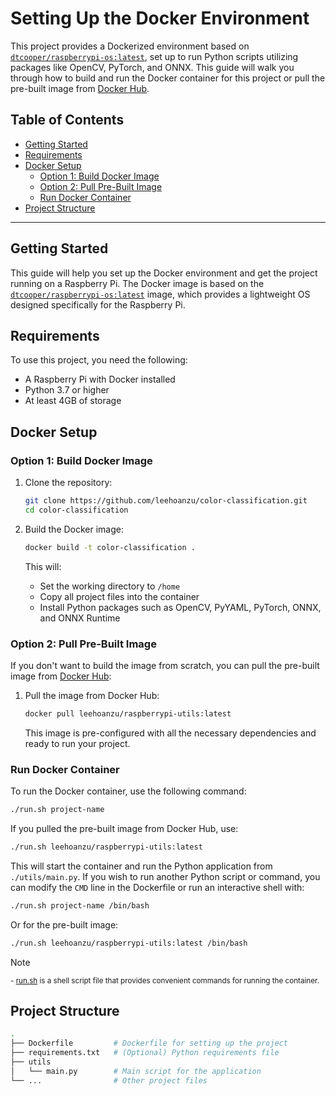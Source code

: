 # Setting Up the Docker Environment

This project provides a Dockerized environment based on [`dtcooper/raspberrypi-os:latest`](https://github.com/dtcooper/raspberrypi-os-docker.git), set up to run Python scripts utilizing packages like OpenCV, PyTorch, and ONNX. This guide will walk you through how to build and run the Docker container for this project or pull the pre-built image from [Docker Hub](https://hub.docker.com/repository/docker/leehoanzu/raspberrypi-utils/general).

## Table of Contents

- [Getting Started](#getting-started)
- [Requirements](#requirements)
- [Docker Setup](#docker-setup)
  - [Option 1: Build Docker Image](#build-docker-image)
  - [Option 2: Pull Pre-Built Image](#pull-pre-built-image)
  - [Run Docker Container](#run-docker-container)
- [Project Structure](#project-structure)

---

## Getting Started

This guide will help you set up the Docker environment and get the project running on a Raspberry Pi. The Docker image is based on the  [`dtcooper/raspberrypi-os:latest`](https://github.com/dtcooper/raspberrypi-os-docker.git) image, which provides a lightweight OS designed specifically for the Raspberry Pi.

## Requirements

To use this project, you need the following:

- A Raspberry Pi with Docker installed
- Python 3.7 or higher
- At least 4GB of storage

## Docker Setup

### Option 1: Build Docker Image

1. Clone the repository:
   ```bash
   git clone https://github.com/leehoanzu/color-classification.git
   cd color-classification
   ```

2. Build the Docker image:
   ```bash
   docker build -t color-classification .
   ```

   This will:
   - Set the working directory to `/home`
   - Copy all project files into the container
   - Install Python packages such as OpenCV, PyYAML, PyTorch, ONNX, and ONNX Runtime

### Option 2: Pull Pre-Built Image

If you don't want to build the image from scratch, you can pull the pre-built image from [Docker Hub](https://hub.docker.com/repository/docker/leehoanzu/raspberrypi-utils/general):

1. Pull the image from Docker Hub:
   ```bash
   docker pull leehoanzu/raspberrypi-utils:latest
   ```

   This image is pre-configured with all the necessary dependencies and ready to run your project.

### Run Docker Container

To run the Docker container, use the following command:

```bash
./run.sh project-name
```

If you pulled the pre-built image from Docker Hub, use:

```bash
./run.sh leehoanzu/raspberrypi-utils:latest
```

This will start the container and run the Python application from `./utils/main.py`. If you wish to run another Python script or command, you can modify the `CMD` line in the Dockerfile or run an interactive shell with:

```bash
./run.sh project-name /bin/bash
```

Or for the pre-built image:

```bash
./run.sh leehoanzu/raspberrypi-utils:latest /bin/bash
```

> [!NOTE]  
> <sup>- [run.sh](https://github.com/leehoanzu/color-classification/blob/main/run.sh) is a shell script file that provides convenient commands for running the container.</sup>

## Project Structure

```bash
.
├── Dockerfile         # Dockerfile for setting up the project
├── requirements.txt   # (Optional) Python requirements file
├── utils
│   └── main.py        # Main script for the application
└── ...                # Other project files
```

